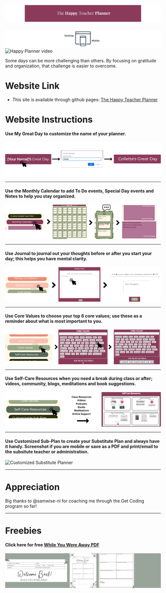 # ![The Happy Teacher Planner](./images/teacher-logo.png)
![Mobile and Desktop Friendly](./images/MobileDesktopreadme.png)
![Happy Planner video](/images/Planner.gif)

Some days can be more challenging than others. By focusing on gratitude and organization, that challenge is easier to overcome. <br>

# **Website Link**
- This site is available through github pages: [The Happy Teacher Planner](https://colletteap.github.io/gratitude-planner/)

# **Website Instructions**

#### Use <strong>My Great Day</strong> to customize the name of your planner.

![My Great Day](./images/MyGreatDay-rm.png)
******
#### Use the <strong>Monthly Calendar</strong> to add <strong>To Do</strong> events, <strong>Special Day</strong> events and Notes to help you stay organized.

![Monthly Calendar](./images/MonthlyCalendar-rm.png)
******
#### Use <strong>Journal</strong> to journal out your thoughts before or after you start your day; this helps you have mental clarity.

![Journal](./images/Journal-rm.png)
******
#### Use <strong>Core Values</strong> to choose your top 6 core values; use these as a reminder about what is most important to you.

![Core Values](./images/CoreValue-rm.png)
******
#### Use <strong>Self-Care Resources</strong> when you need a break during class or after; videos, community, blogs, meditations and book suggestions.

![Self-Care](./images/SelfCare-rm.png)
******
#### Use <strong>Customized Sub-Plan</strong> to create your Substitute Plan and always have it handy. Screenshot if you are mobile or save as a PDF and print/email to the subsitute teacher or administration.

  ![Customized Substitute Planner](./images/subplanvid.gif)
******
  # **Appreciation**
  
  Big thanks to @samwise-nl for coaching me through the Get Coding program so far!
******
  # **Freebies**
  #### Click here for free [While You Were Away PDF](.gratitude-planner/While_You_Were_Away.pdf)
  ![While You Were Away](./images/welcomeback.png)